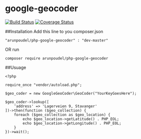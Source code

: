 google-geocoder
===============

[![Build Status](https://travis-ci.org/arunpoudel/google-geocoder.svg?branch=master)](https://travis-ci.org/arunpoudel/google-geocoder)
[![Coverage Status](https://coveralls.io/repos/arunpoudel/google-geocoder/badge.svg?branch=master&service=github)](https://coveralls.io/github/arunpoudel/google-geocoder?branch=master)

##Installation
Add this line to you composer.json

`"arunpoudel/php-google-geocoder" : "dev-master"`

OR run

`composer require arunpoudel/php-google-geocoder`

##Usuage

```
<?php

require_once "vendor/autoload.php";

$geo_coder = new GoogleGeoCoder\GeoCoder("YourKeyGoesHere");

$geo_coder->lookup([
    'address' => 'Lagerveien 9, Stavanger'
])->then(function ($geo_collection) {
    foreach ($geo_collection as $geo_location) {
        echo $geo_location->getLatitude() . PHP_EOL;
        echo $geo_location->getLongitude() . PHP_EOL;
    }
})->wait();
```

